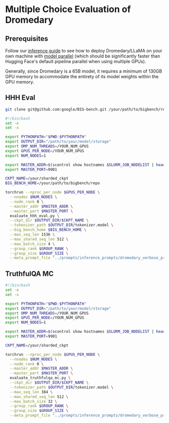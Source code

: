 # Multiple Choice Evaluation of Dromedary

## Prerequisites

Follow our [inference guide](https://github.com/IBM/Dromedary/tree/main/inference) to see how to deploy Dromedary/LLaMA on your own machine with [model parallel](https://github.com/facebookresearch/fairscale/tree/main/fairscale/nn/model_parallel) (which should be significantly faster than Hugging Face's default pipeline parallel when using multiple GPUs).

Generally, since Dromedary is a 65B model, it requires a minimum of 130GB GPU memory to accommodate the entirety of its model weights within the GPU memory.

## HHH Eval

```bash
git clone git@github.com:google/BIG-bench.git /your/path/to/bigbench/repo
```

```bash
#!/bin/bash
set -e
set -x

export PYTHONPATH="$PWD:$PYTHONPATH"
export OUTPUT_DIR="/path/to/your/model/storage"
export OMP_NUM_THREADS=/YOUR_NUM_GPUS
export GPUS_PER_NODE=/YOUR_NUM_GPUS
export NUM_NODES=1

export MASTER_ADDR=$(scontrol show hostnames $SLURM_JOB_NODELIST | head -n $((SYNC_NODE_RANK + 1)) | tail -n 1)
export MASTER_PORT=9901

CKPT_NAME=/your/sharded_ckpt
BIG_BENCH_HOME=/your/path/to/bigbench/repo

torchrun --nproc_per_node $GPUS_PER_NODE \
  --nnodes $NUM_NODES \
  --node_rank 0 \
  --master_addr $MASTER_ADDR \
  --master_port $MASTER_PORT \
  evaluate_hhh_eval.py \
  --ckpt_dir $OUTPUT_DIR/$CKPT_NAME \
  --tokenizer_path $OUTPUT_DIR/tokenizer.model \
  --big_bench_home $BIG_BENCH_HOME \
  --max_seq_len 1536 \
  --max_shared_seq_len 512 \
  --max_batch_size 4 \
  --group_rank $GROUP_RANK \
  --group_size $GROUP_SIZE \
  --meta_prompt_file "../prompts/inference_prompts/dromedary_verbose_prompt.txt"
```

## TruthfulQA MC

```bash
#!/bin/bash
set -e
set -x

export PYTHONPATH="$PWD:$PYTHONPATH"
export OUTPUT_DIR="/path/to/your/model/storage"
export OMP_NUM_THREADS=/YOUR_NUM_GPUS
export GPUS_PER_NODE=/YOUR_NUM_GPUS
export NUM_NODES=1

export MASTER_ADDR=$(scontrol show hostnames $SLURM_JOB_NODELIST | head -n $((SYNC_NODE_RANK + 1)) | tail -n 1)
export MASTER_PORT=9901

CKPT_NAME=/your/sharded_ckpt

torchrun --nproc_per_node $GPUS_PER_NODE \
  --nnodes $NUM_NODES \
  --node_rank 0 \
  --master_addr $MASTER_ADDR \
  --master_port $MASTER_PORT \
  evaluate_truthfulqa_mc.py \
  --ckpt_dir $OUTPUT_DIR/$CKPT_NAME \
  --tokenizer_path $OUTPUT_DIR/tokenizer.model \
  --max_seq_len 384 \
  --max_shared_seq_len 512 \
  --max_batch_size 32 \
  --group_rank $GROUP_RANK \
  --group_size $GROUP_SIZE \
  --meta_prompt_file "../prompts/inference_prompts/dromedary_verbose_prompt.txt"
```
